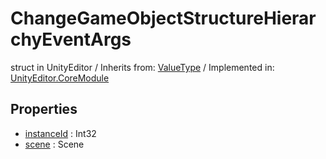 # ChangeGameObjectStructureHierarchyEventArgs
struct in UnityEditor
 / Inherits from: <a href="https://docs.unity3d.com/6000.2/Documentation/ScriptReference/ValueType.html">ValueType</a> / Implemented in: <a href="https://docs.unity3d.com/6000.2/Documentation/ScriptReference/UnityEditor.CoreModule.html">UnityEditor.CoreModule</a>

## Properties
- <a href="https://docs.unity3d.com/6000.2/Documentation/ScriptReference/ChangeGameObjectStructureHierarchyEventArgs-instanceId.html">instanceId</a> : Int32
- <a href="https://docs.unity3d.com/6000.2/Documentation/ScriptReference/ChangeGameObjectStructureHierarchyEventArgs-scene.html">scene</a> : Scene
